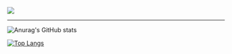 <img src="https://capsule-render.vercel.app/api?type=transparent&height=100&color=eeeee&text=MIJIN'S%20GITHUB&fontColor=00000&reversal=false" />
<hr /> 

![Anurag's GitHub stats](https://github-readme-stats.vercel.app/api?username=JINILEEE&show_icons=true&theme=highcontrast)

[![Top Langs](https://github-readme-stats.vercel.app/api/top-langs/?username=JINILEEE)](https://github.com/anuraghazra/github-readme-stats)

